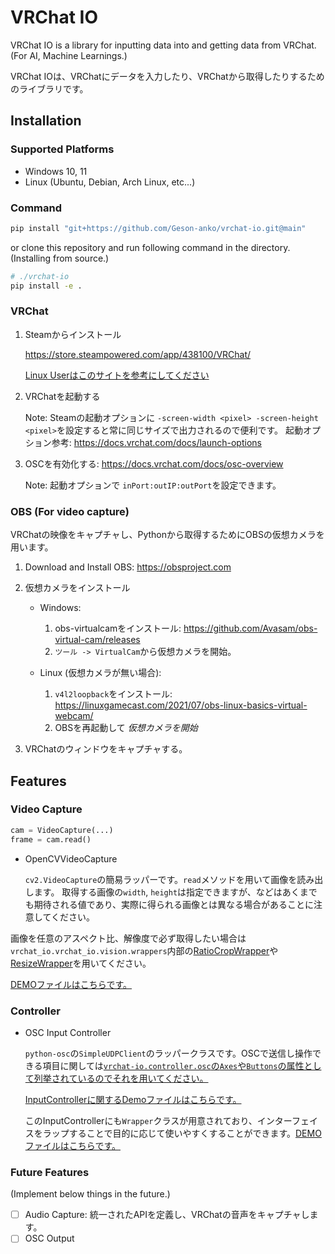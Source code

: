 # VRChat IO

VRChat IO is a library for inputting data into and getting data from VRChat. (For AI, Machine Learnings.)

VRChat IOは、VRChatにデータを入力したり、VRChatから取得したりするためのライブラリです。

## Installation

### Supported Platforms

- Windows 10, 11
- Linux (Ubuntu, Debian, Arch Linux, etc...)

### Command

```bash
pip install "git+https://github.com/Geson-anko/vrchat-io.git@main"
```

or clone this repository and run following command in the directory.  (Installing from source.)

```bash
# ./vrchat-io
pip install -e .
```

### VRChat

1. Steamからインストール

   <https://store.steampowered.com/app/438100/VRChat/>

   [Linux Userはこのサイトを参考にしてください](https://ask.vrchat.com/t/guide-to-vrc-on-linux/15934)

2. VRChatを起動する

   Note: Steamの起動オプションに `-screen-width <pixel> -screen-height <pixel>`を設定すると常に同じサイズで出力されるので便利です。
   起動オプション参考: <https://docs.vrchat.com/docs/launch-options>

3. OSCを有効化する: <https://docs.vrchat.com/docs/osc-overview>

   Note: 起動オプションで `inPort:outIP:outPort`を設定できます。

### OBS (For video capture)

VRChatの映像をキャプチャし、Pythonから取得するためにOBSの仮想カメラを用います。

1. Download and Install OBS: <https://obsproject.com>

2. 仮想カメラをインストール

   - Windows:

     1. obs-virtualcamをインストール: <https://github.com/Avasam/obs-virtual-cam/releases>
     2. `ツール -> VirtualCam`から仮想カメラを開始。

   - Linux (仮想カメラが無い場合):

     1. `v4l2loopback`をインストール: <https://linuxgamecast.com/2021/07/obs-linux-basics-virtual-webcam/>
     2. OBSを再起動して *仮想カメラを開始*

3. VRChatのウィンドウをキャプチャする。

## Features

### Video Capture

```py
cam = VideoCapture(...)
frame = cam.read()
```

- OpenCVVideoCapture

  `cv2.VideoCapture`の簡易ラッパーです。`read`メソッドを用いて画像を読み出します。
  取得する画像の`width`, `height`は指定できますが、などはあくまでも期待される値であり、実際に得られる画像とは異なる場合があることに注意してください。

画像を任意のアスペクト比、解像度で必ず取得したい場合は`vrchat_io.vrchat_io.vision.wrappers`内部の[RatioCropWrapper](/vrchat_io/vision/wrappers/ratio_crop_wrapper.py)や[ResizeWrapper](/vrchat_io/vision/wrappers/resize_wrapper.py)を用いてください。

[DEMOファイルはこちらです。](/demos/opencv_video_capture_demo.py)

### Controller

- OSC Input Controller

  `python-osc`の`SimpleUDPClient`のラッパークラスです。OSCで送信し操作できる項目に関しては[`vrchat-io.controller.osc`の`Axes`や`Buttons`の属性として列挙されているのでそれを用いてください。](/vrchat_io/controller/osc/input_controller.py)

  [InputControllerに関するDemoファイルはこちらです。](/demos/osc_input_controller_demo.py)

  このInputControllerにも`Wrapper`クラスが用意されており、インターフェイスをラップすることで目的に応じて使いやすくすることができます。[DEMOファイルはこちらです。](/demos/interactive_osc_controller_demo.py)

### Future Features

(Implement below things in the future.)

- [ ] Audio Capture: 統一されたAPIを定義し、VRChatの音声をキャプチャします。
- [ ] OSC Output
